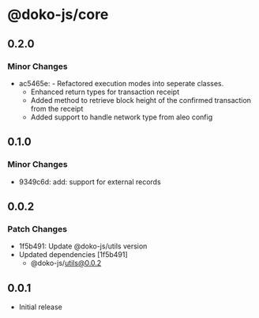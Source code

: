 # @doko-js/core

## 0.2.0

### Minor Changes

- ac5465e: - Refactored execution modes into seperate classes.
  - Enhanced return types for transaction receipt
  - Added method to retrieve block height of the confirmed transaction from the receipt
  - Added support to handle network type from aleo config

## 0.1.0

### Minor Changes

- 9349c6d: add: support for external records

## 0.0.2

### Patch Changes

- 1f5b491: Update @doko-js/utils version
- Updated dependencies [1f5b491]
  - @doko-js/utils@0.0.2

## 0.0.1

- Initial release
